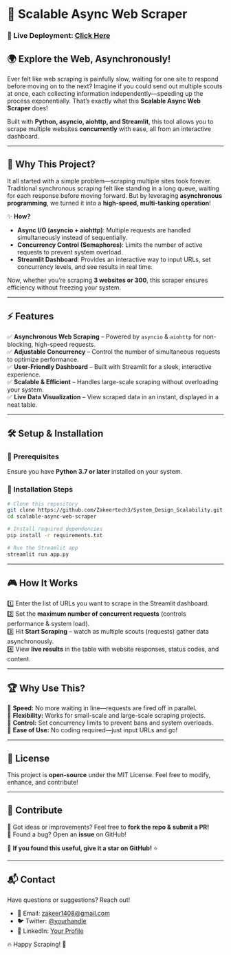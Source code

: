 # 🚀 Scalable Async Web Scraper

### 📌 Live Deployment: [Click Here](https://systemdesignscalability-pmtlfbozsbvqypj7ft89mc.streamlit.app/)

## 🌍 Explore the Web, Asynchronously!

Ever felt like web scraping is painfully slow, waiting for one site to respond before moving on to the next? Imagine if you could send out multiple scouts at once, each collecting information independently—speeding up the process exponentially. That’s exactly what this **Scalable Async Web Scraper** does!

Built with **Python, asyncio, aiohttp, and Streamlit**, this tool allows you to scrape multiple websites **concurrently** with ease, all from an interactive dashboard.

---
## 🎯 Why This Project?

It all started with a simple problem—scraping multiple sites took forever. Traditional synchronous scraping felt like standing in a long queue, waiting for each response before moving forward. But by leveraging **asynchronous programming**, we turned it into a **high-speed, multi-tasking operation**!

✨ **How?**
- **Async I/O (asyncio + aiohttp)**: Multiple requests are handled simultaneously instead of sequentially.
- **Concurrency Control (Semaphores)**: Limits the number of active requests to prevent system overload.
- **Streamlit Dashboard**: Provides an interactive way to input URLs, set concurrency levels, and see results in real time.

Now, whether you’re scraping **3 websites or 300**, this scraper ensures efficiency without freezing your system.

---
## ⚡ Features

✅ **Asynchronous Web Scraping** – Powered by `asyncio` & `aiohttp` for non-blocking, high-speed requests.  
✅ **Adjustable Concurrency** – Control the number of simultaneous requests to optimize performance.  
✅ **User-Friendly Dashboard** – Built with Streamlit for a sleek, interactive experience.  
✅ **Scalable & Efficient** – Handles large-scale scraping without overloading your system.  
✅ **Live Data Visualization** – View scraped data in an instant, displayed in a neat table.  

---
## 🛠️ Setup & Installation

### 🔹 Prerequisites
Ensure you have **Python 3.7 or later** installed on your system.

### 🔹 Installation Steps
```bash
# Clone this repository
git clone https://github.com/Zakeertech3/System_Design_Scalability.git
cd scalable-async-web-scraper

# Install required dependencies
pip install -r requirements.txt

# Run the Streamlit app
streamlit run app.py
```

---
## 🎮 How It Works

1️⃣ Enter the list of URLs you want to scrape in the Streamlit dashboard.  
2️⃣ Set the **maximum number of concurrent requests** (controls performance & system load).  
3️⃣ Hit **Start Scraping** – watch as multiple scouts (requests) gather data asynchronously.  
4️⃣ View **live results** in the table with website responses, status codes, and content.


---
## 🏆 Why Use This?

🔹 **Speed:** No more waiting in line—requests are fired off in parallel.  
🔹 **Flexibility:** Works for small-scale and large-scale scraping projects.  
🔹 **Control:** Set concurrency limits to prevent bans and system overloads.  
🔹 **Ease of Use:** No coding required—just input URLs and go!

---
## 📜 License

This project is **open-source** under the MIT License. Feel free to modify, enhance, and contribute!

---
## 🙌 Contribute

🚀 Got ideas or improvements? Feel free to **fork the repo & submit a PR!**  
📩 Found a bug? Open an **issue** on GitHub!

🌟 **If you found this useful, give it a star on GitHub!** ⭐

---
## 📬 Contact

Have questions or suggestions? Reach out!
- 📧 Email: zakeer1408@gmail.com  
- 🐦 Twitter: [@yourhandle](https://x.com/zakeer1410)  
- 🏢 LinkedIn: [Your Profile](https://www.linkedin.com/in/mohammed-zakeer/)

🔥 Happy Scraping! 🚀

